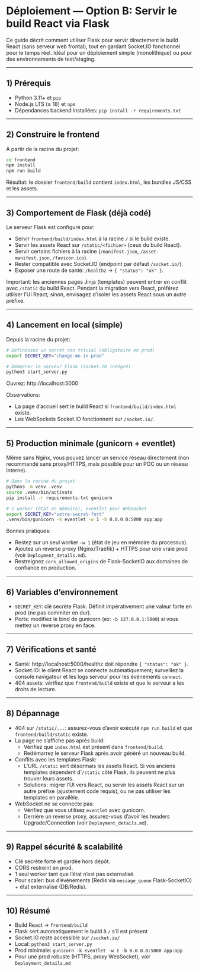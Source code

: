 # Déploiement — Option B: Servir le build React via Flask

Ce guide décrit comment utiliser Flask pour servir directement le build React (sans serveur web frontal), tout en gardant Socket.IO fonctionnel pour le temps réel. Idéal pour un déploiement simple (monolithique) ou pour des environnements de test/staging.

---

## 1) Prérequis
- Python 3.11+ et `pip`
- Node.js LTS (≥ 18) et `npm`
- Dépendances backend installées: `pip install -r requirements.txt`

---

## 2) Construire le frontend
À partir de la racine du projet:

```bash
cd frontend
npm install
npm run build
```

Résultat: le dossier `frontend/build` contient `index.html`, les bundles JS/CSS et les assets.

---

## 3) Comportement de Flask (déjà codé)
Le serveur Flask est configuré pour:
- Servir `frontend/build/index.html` à la racine `/` si le build existe.
- Servir les assets React sur `/static/<fichier>` (ceux du build React).
- Servir certains fichiers à la racine (`/manifest.json`, `/asset-manifest.json`, `/favicon.ico`).
- Rester compatible avec Socket.IO (endpoint par défaut `/socket.io/`).
- Exposer une route de santé: `/healthz` → `{ "status": "ok" }`.

Important: les anciennes pages Jinja (templates) peuvent entrer en conflit avec `/static` du build React. Pendant la migration vers React, préférez utiliser l’UI React; sinon, envisagez d’isoler les assets React sous un autre préfixe.

---

## 4) Lancement en local (simple)
Depuis la racine du projet:

```bash
# Définissez un secret non trivial (obligatoire en prod)
export SECRET_KEY="change-me-in-prod"

# Démarrer le serveur Flask (Socket.IO intégré)
python3 start_server.py
```

Ouvrez: http://localhost:5000

Observations:
- La page d’accueil sert le build React si `frontend/build/index.html` existe.
- Les WebSockets Socket.IO fonctionnent sur `/socket.io/`.

---

## 5) Production minimale (gunicorn + eventlet)
Même sans Nginx, vous pouvez lancer un service réseau directement (non recommandé sans proxy/HTTPS, mais possible pour un POC ou un réseau interne).

```bash
# Dans la racine du projet
python3 -m venv .venv
source .venv/bin/activate
pip install -r requirements.txt gunicorn

# 1 worker (état en mémoire), eventlet pour WebSocket
export SECRET_KEY="votre-secret-fort"
.venv/bin/gunicorn -k eventlet -w 1 -b 0.0.0.0:5000 app:app
```

Bonnes pratiques:
- Restez sur un seul worker `-w 1` (état de jeu en mémoire du processus).
- Ajoutez un reverse proxy (Nginx/Traefik) + HTTPS pour une vraie prod (voir `Deployment_details.md`).
- Restreignez `cors_allowed_origins` de Flask-SocketIO aux domaines de confiance en production.

---

## 6) Variables d’environnement
- `SECRET_KEY`: clé secrète Flask. Définit impérativement une valeur forte en prod (ne pas commiter en dur).
- Ports: modifiez le bind de gunicorn (ex: `-b 127.0.0.1:5000`) si vous mettez un reverse proxy en face.

---

## 7) Vérifications et santé
- Santé: http://localhost:5000/healthz doit répondre `{ "status": "ok" }`.
- Socket.IO: le client React se connecte automatiquement; surveillez la console navigateur et les logs serveur pour les événements `connect`.
- 404 assets: vérifiez que `frontend/build` existe et que le serveur a les droits de lecture.

---

## 8) Dépannage
- 404 sur `/static/...`: assurez-vous d’avoir exécuté `npm run build` et que `frontend/build/static` existe.
- La page ne s’affiche pas après build:
  - Vérifiez que `index.html` est présent dans `frontend/build`.
  - Redémarrez le serveur Flask après avoir généré un nouveau build.
- Conflits avec les templates Flask:
  - L’URL `/static` sert désormais les assets React. Si vos anciens templates dépendent d’`/static` côté Flask, ils peuvent ne plus trouver leurs assets.
  - Solutions: migrer l’UI vers React, ou servir les assets React sur un autre préfixe (ajustement code requis), ou ne pas utiliser les templates en parallèle.
- WebSocket ne se connecte pas:
  - Vérifiez que vous utilisez `eventlet` avec gunicorn.
  - Derrière un reverse proxy, assurez-vous d’avoir les headers Upgrade/Connection (voir `Deployment_details.md`).

---

## 9) Rappel sécurité & scalabilité
- Clé secrète forte et gardée hors dépôt.
- CORS restreint en prod.
- 1 seul worker tant que l’état n’est pas externalisé.
- Pour scaler: bus d’événements (Redis via `message_queue` Flask-SocketIO) + état externalisé (DB/Redis).

---

## 10) Résumé
- Build React → `frontend/build`
- Flask sert automatiquement le build à `/` s’il est présent
- Socket.IO reste accessible sur `/socket.io/`
- Local: `python3 start_server.py`
- Prod minimale: `gunicorn -k eventlet -w 1 -b 0.0.0.0:5000 app:app`
- Pour une prod robuste (HTTPS, proxy WebSocket), voir `Deployment_details.md`

